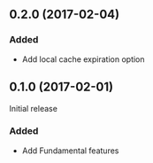 ## 0.2.0 (2017-02-04)

### Added

- Add local cache expiration option

## 0.1.0 (2017-02-01)

Initial release

### Added

- Add Fundamental features
